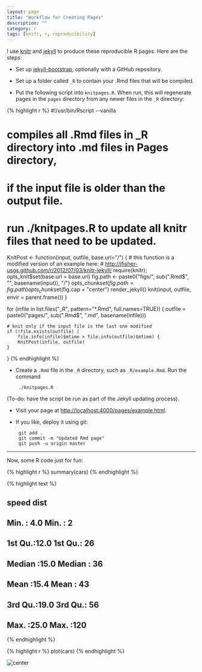```yaml
---
layout: page
title: "Workflow for Creating Pages"
description: ""
category: r
tags: [knitr, r, reproducibility]
---
```




I use [knitr](http://yihui.name/knitr/) and [jekyll](http://jekyllrb.com/) to produce these reproducible R pages. Here are the steps:

- Set up [jekyll-bootstrap](http://jekyllbootstrap.com/), optionally with a GitHub repository.

- Set up a folder called `_R` to contain your .Rmd files that will be compiled.

- Put the following script into `knitpages.R`. When run, this will regenerate pages in the `pages` directory from any newer files in the `_R` directory:

{% highlight r %}
#!/usr/bin/Rscript --vanilla

# compiles all .Rmd files in _R directory into .md files in Pages directory,
# if the input file is older than the output file.

# run ./knitpages.R to update all knitr files that need to be updated.

KnitPost <- function(input, outfile, base.url="/") {
    # this function is a modified version of an example here:
    # http://jfisher-usgs.github.com/r/2012/07/03/knitr-jekyll/
    require(knitr);
    opts_knit$set(base.url = base.url)
    fig.path <- paste0("figs/", sub(".Rmd$", "", basename(input)), "/")
    opts_chunk$set(fig.path = fig.path)
    opts_chunk$set(fig.cap = "center")
    render_jekyll()
    knit(input, outfile, envir = parent.frame())
}

for (infile in list.files("_R", pattern="*.Rmd", full.names=TRUE)) {
    outfile = paste0("pages/", sub(".Rmd$", ".md", basename(infile)))

    # knit only if the input file is the last one modified
    if (!file.exists(outfile) |
        file.info(infile)$mtime > file.info(outfile)$mtime) {
        KnitPost(infile, outfile)
    }
}
{% endhighlight %}

- Create a `.Rmd` file in the `_R` directory, such as `_R/example.Rmd`. Run the command

       ./knitpages.R

(To-do: have the script be run as part of the Jekyll updating process).

- Visit your page at [http://localhost:4000/pages/example.html](http://localhost:4000/pages/example.html).

- If you like, deploy it using git:

       git add .
       git commit -m "Updated Rmd page"
       git push -u origin master

------------

Now, some R code just for fun:


{% highlight r %}
summary(cars)
{% endhighlight %}



{% highlight text %}
##      speed           dist    
##  Min.   : 4.0   Min.   :  2  
##  1st Qu.:12.0   1st Qu.: 26  
##  Median :15.0   Median : 36  
##  Mean   :15.4   Mean   : 43  
##  3rd Qu.:19.0   3rd Qu.: 56  
##  Max.   :25.0   Max.   :120
{% endhighlight %}



{% highlight r %}
plot(cars)
{% endhighlight %}

![center](/figs/workflow/plot_cars.png) 


